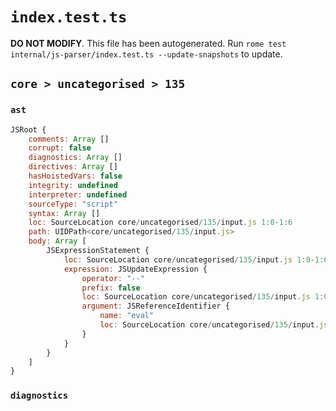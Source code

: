 # `index.test.ts`

**DO NOT MODIFY**. This file has been autogenerated. Run `rome test internal/js-parser/index.test.ts --update-snapshots` to update.

## `core > uncategorised > 135`

### `ast`

```javascript
JSRoot {
	comments: Array []
	corrupt: false
	diagnostics: Array []
	directives: Array []
	hasHoistedVars: false
	integrity: undefined
	interpreter: undefined
	sourceType: "script"
	syntax: Array []
	loc: SourceLocation core/uncategorised/135/input.js 1:0-1:6
	path: UIDPath<core/uncategorised/135/input.js>
	body: Array [
		JSExpressionStatement {
			loc: SourceLocation core/uncategorised/135/input.js 1:0-1:6
			expression: JSUpdateExpression {
				operator: "--"
				prefix: false
				loc: SourceLocation core/uncategorised/135/input.js 1:0-1:6
				argument: JSReferenceIdentifier {
					name: "eval"
					loc: SourceLocation core/uncategorised/135/input.js 1:0-1:4 (eval)
				}
			}
		}
	]
}
```

### `diagnostics`

```

```
